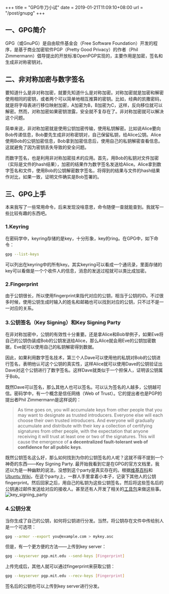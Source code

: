 +++
title = "GPG牛刀小试"
date = 2019-01-21T11:09:10+08:00
url = "/post/gnupg"
+++
## 一、GPG简介

GPG（或GnuPG）是自由软件基金会（Free Software Foundation）开发的程  序，是基于商业加密软件PGP（Pretty Good Privacy）的作者（Phil Zimmermann）倡导提出的开放标准OpenPGP实现的，主要作用是加密，签名和生成非对称密钥对。

## 二、非对称加密与数字签名

要知道什么是非对称加密，就要先知道什么是对称加密。对称加密就是加密和解密使用相同的密钥，或者两个可以简单地相互推算的密钥。比如，经典的凯撒密码，就是将字母表进行移位映射加密，A加密为B，B加密为C，这样，反向移位就可以解密。然而，对称加密如果密钥泄露，安全就不复存在了。非对称加密就可以解决这个问题。

简单来说，非对称加密就是使用公钥加密传输，使用私钥解密。比如说Alice要向Bob传递信息，Bob要先生成非对称密钥对，自己保留私钥，给Alice公钥。Alice使用Bob的公钥加密信息，Bob拿到加密信息后，使用自己的私钥解密查看信息。这就避免了因为密钥丢失导致的安全问题。

而数字签名，也是利用非对称加密技术的应用。首先，用Bob的私钥对文件加密（实际是文件的hash结果），加密的结果作为数字签名发送给Alice。Alice拿到数字签名和文件，使用Bob的公钥解密数字签名，将得到的结果与文件的hash结果作对比，如果一致，证明文件确实是Bob签署的。

## 三、GPG上手

本来我写了一些常用命令，后来发现没啥意思，命令随便一查就能查到。我就写一些比较有趣的东西吧。

### 1.Keyring

在密码学中，keyring存储的是key，十分形象，key的ring。在GPG中，如下命令：
```bash
gpg --list-keys
```

可以列出在keyring中的所有key。其实keyring可以看成一个通讯录，里面存储的key可以看做是一个个收件人的信息，消息的发送过程就可以类比成加密。

### 2.Fingerprint

由于公钥很长，所以使用fingerprint来指代对应的公钥，相当于公钥的ID。不过很多时候，使用公钥生成时输入的姓名和邮箱也可以找到对应的公钥，只不过不是一一对应的关系。

### 3.公钥签名（Key Signing）和Key Signing Party

在非对称加密中，公钥的有效性十分重要。还是拿Alice和Bob举例子，如果Eve将自己的公钥伪装成Bob的公钥发送给Alice，那么Alice就会用Eve的公钥加密数据，Eve就可以使用自己的私钥解密得到数据。

因此，如果利用数字签名技术，第三个人Dave可以使用他的私钥对Bob的公钥进行签名，表明他认可这个公钥的真实性，这样Alice就可以使用Dave的公钥验证出Dave对这个公钥进行了数字签名。这样Dave就类似于一个担保人，证明该公钥属于Bob。

既然Dave可以签名，那么其他人也可以签名。可以认为签名的人越多，公钥越可信。密码学中，有一个概念是信任网络（Web of Trust）。它的提出者也是PGP的提出者Phil Zimmermann是这样说的：

> As time goes on, you will accumulate keys from other people that you may want to designate as trusted introducers. Everyone else will each choose their own trusted introducers. And everyone will gradually accumulate and distribute with their key a collection of certifying signatures from other people, with the expectation that anyone receiving it will trust at least one or two of the signatures. This will cause the emergence of **a decentralized fault-tolerant web of confidence for all public keys**.

既然公钥签名这么好，那么如何找到为你的公钥签名的人呢？这就不得不提到一个神奇的东西——Key Signing Party. 最开始我看到它是在GPG的官方文档里，我还以为是一种幽默的说法，没想到这个party是真实存在的。根据[维基百科][1]和[Ubuntu Wiki][2]，在这个party上，一群人手里拿着小本子，记录下其他人的公钥fingerprint。然后回家之后，用自己的私钥为这些公钥签名，然后将这些签名后的公钥通过邮件发送给对应的接收人。甚至还有人开发了相关的[工具包][3]来做这些事。
![key\_signing\_party][image-1]

### 4.公钥分发

当你生成了自己的公钥，如何将公钥进行分发。当然，将公钥存在文件中传给别人是一个可选项：
```bash
gpg --armor --export you@example.com > mykey.asc
```
但是，有一个更方便的方法——上传到key server：
```bash
gpg --keyserver pgp.mit.edu --send-keys [Fingerprint]
```
上传完成后，其他人就可以通过fingerprint来获取公钥：
```bash
gpg --keyserver pgp.mit.edu --recv-keys [Fingerprint]
```
签名后的公钥也可以上传到key server进行分发。

[1]:	https://en.wikipedia.org/wiki/Key_signing_party
[2]:	https://wiki.ubuntu.com/KeySigningParty
[3]:	https://tracker.debian.org/pkg/signing-party

[image-1]:	/images/key_signing_party.jpeg
